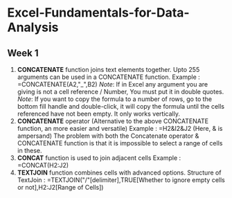 # Excel-Fundamentals-for-Data-Analysis
## Week 1

1) **CONCATENATE** function joins text elements together. Upto 255 arguments can be used in a CONCATENATE function.
   Example : =CONCATENATE(A2,"_",B2)
   _Note_: If in Excel any argument you are giving is not a cell reference / Number, You must put it in double quotes.
   _Note_: If you want to copy the formula to a number of rows, go to the bottom fill handle and double-click, it will copy the formula until the cells referenced have not been empty. It only works vertically.
2) **CONCATENATE** operator (Alternative to the above CONCATENATE function, an more easier and versatile)
   Example : =H2&I2&J2   (Here, & is ampersand)
The problem with both the Concatenate operator & CONCATENATE function is that it is impossible to select a range of cells in these.
3) **CONCAT** function is used to join adjacent cells
   Example : =CONCAT(H2:J2)
4) **TEXTJOIN** function combines cells with advanced options.
     Structure of TextJoin : =TEXTJOIN("/"[delimiter],TRUE[Whether to ignore empty cells or not],H2:J2[Range of Cells])                                                                     
